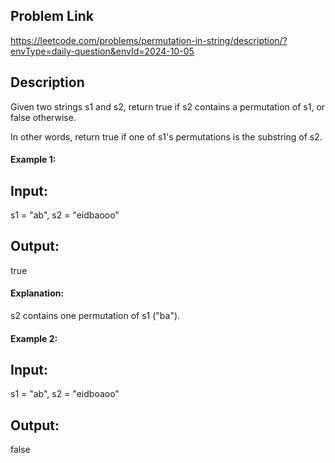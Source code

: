 ## Problem Link

https://leetcode.com/problems/permutation-in-string/description/?envType=daily-question&envId=2024-10-05

## Description

Given two strings s1 and s2, return true if s2 contains a permutation of s1, or false otherwise.

In other words, return true if one of s1's permutations is the substring of s2.

#### Example 1:

## Input:
s1 = "ab", s2 = "eidbaooo"

## Output:
true

#### Explanation:
s2 contains one permutation of s1 ("ba").

#### Example 2:

## Input:
s1 = "ab", s2 = "eidboaoo"

## Output:
false